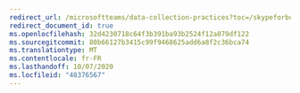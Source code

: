 ```yaml
---
redirect_url: /microsoftteams/data-collection-practices?toc=/skypeforbusiness/sfbotoc/toc.json&bc=/skypeforbusiness/breadcrumb/toc.json
redirect_document_id: true
ms.openlocfilehash: 32d4230718c64f3b391ba93b2524f12a079df122
ms.sourcegitcommit: 80b66127b3415c99f9468625add6a8f2c36bca74
ms.translationtype: MT
ms.contentlocale: fr-FR
ms.lasthandoff: 10/07/2020
ms.locfileid: "48376567"
---
```

